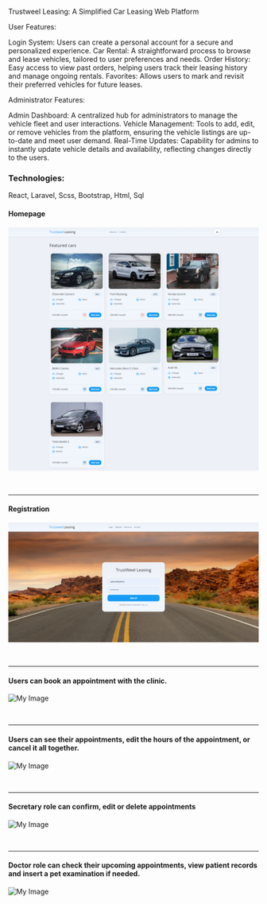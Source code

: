 Trustweel Leasing: A Simplified Car Leasing Web Platform

User Features:

Login System: Users can create a personal account for a secure and personalized experience.
Car Rental: A straightforward process to browse and lease vehicles, tailored to user preferences and needs.
Order History: Easy access to view past orders, helping users track their leasing history and manage ongoing rentals.
Favorites: Allows users to mark and revisit their preferred vehicles for future leases.

Administrator Features:

Admin Dashboard: A centralized hub for administrators to manage the vehicle fleet and user interactions.
Vehicle Management: Tools to add, edit, or remove vehicles from the platform, ensuring the vehicle listings are up-to-date and meet user demand.
Real-Time Updates: Capability for admins to instantly update vehicle details and availability, reflecting changes directly to the users.
    

<h3>Technologies:</h3>
    <p>React, Laravel, Scss, Bootstrap, Html, Sql</p>

<h4>Homepage</h4>

![My Image](!screenshots/home.png)

<br/>
<hr/>

<h4>Registration</h4>

![My Image](!screenshots/register.png)

<br/>
<hr/>

<h4>Users can book an appointment with the clinic.</h4>

![My Image](!screenshots/create_appointment.png)

<br/>
<hr/>

<h4>Users can see their appointments, edit the hours of the appointment, or cancel it all together.</h4>

![My Image](!screenshots/user_appointments.png)

<br/>
<hr/>

<h4>Secretary role can confirm, edit or delete appointments</h4>

![My Image](!screenshots/secretary_appointments.png)

<br/>
<hr/>

<h4>Doctor role can check their upcoming appointments, view patient records and insert a pet examination if needed.</h4>

![My Image](!screenshots/doctor_appointments.png)
